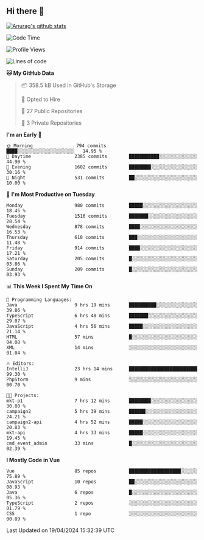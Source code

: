 ## Hi there 👋

[![Anurag's github stats](https://github-readme-stats.vercel.app/api?username=Songwonseok)](https://github.com/anuraghazra/github-readme-stats)



<!--START_SECTION:waka-->
![Code Time](http://img.shields.io/badge/Code%20Time-2%2C813%20hrs%201%20min-blue)

![Profile Views](http://img.shields.io/badge/Profile%20Views-0-blue)

![Lines of code](https://img.shields.io/badge/From%20Hello%20World%20I%27ve%20Written-34.8%20million%20lines%20of%20code-blue)

**🐱 My GitHub Data** 

> 📦 358.5 kB Used in GitHub's Storage 
 > 
> 💼 Opted to Hire
 > 
> 📜 27 Public Repositories 
 > 
> 🔑 3 Private Repositories 
 > 
**I'm an Early 🐤** 

```text
🌞 Morning                794 commits         ████░░░░░░░░░░░░░░░░░░░░░   14.95 % 
🌆 Daytime                2385 commits        ███████████░░░░░░░░░░░░░░   44.90 % 
🌃 Evening                1602 commits        ████████░░░░░░░░░░░░░░░░░   30.16 % 
🌙 Night                  531 commits         ██░░░░░░░░░░░░░░░░░░░░░░░   10.00 % 
```
📅 **I'm Most Productive on Tuesday** 

```text
Monday                   980 commits         █████░░░░░░░░░░░░░░░░░░░░   18.45 % 
Tuesday                  1516 commits        ███████░░░░░░░░░░░░░░░░░░   28.54 % 
Wednesday                878 commits         ████░░░░░░░░░░░░░░░░░░░░░   16.53 % 
Thursday                 610 commits         ███░░░░░░░░░░░░░░░░░░░░░░   11.48 % 
Friday                   914 commits         ████░░░░░░░░░░░░░░░░░░░░░   17.21 % 
Saturday                 205 commits         █░░░░░░░░░░░░░░░░░░░░░░░░   03.86 % 
Sunday                   209 commits         █░░░░░░░░░░░░░░░░░░░░░░░░   03.93 % 
```


📊 **This Week I Spent My Time On** 

```text
💬 Programming Languages: 
Java                     9 hrs 19 mins       ██████████░░░░░░░░░░░░░░░   39.86 % 
TypeScript               6 hrs 48 mins       ███████░░░░░░░░░░░░░░░░░░   29.07 % 
JavaScript               4 hrs 56 mins       █████░░░░░░░░░░░░░░░░░░░░   21.14 % 
HTML                     57 mins             █░░░░░░░░░░░░░░░░░░░░░░░░   04.08 % 
XML                      14 mins             ░░░░░░░░░░░░░░░░░░░░░░░░░   01.04 % 

🔥 Editors: 
IntelliJ                 23 hrs 14 mins      █████████████████████████   99.30 % 
PhpStorm                 9 mins              ░░░░░░░░░░░░░░░░░░░░░░░░░   00.70 % 

🐱‍💻 Projects: 
mkt-p1                   7 hrs 12 mins       ████████░░░░░░░░░░░░░░░░░   30.80 % 
campaign2                5 hrs 39 mins       ██████░░░░░░░░░░░░░░░░░░░   24.21 % 
campaign2-api            4 hrs 52 mins       █████░░░░░░░░░░░░░░░░░░░░   20.83 % 
mkt-api                  4 hrs 33 mins       █████░░░░░░░░░░░░░░░░░░░░   19.45 % 
cmd_event_admin          33 mins             █░░░░░░░░░░░░░░░░░░░░░░░░   02.39 % 
```

**I Mostly Code in Vue** 

```text
Vue                      85 repos            ███████████████████░░░░░░   75.89 % 
JavaScript               10 repos            ██░░░░░░░░░░░░░░░░░░░░░░░   08.93 % 
Java                     6 repos             █░░░░░░░░░░░░░░░░░░░░░░░░   05.36 % 
TypeScript               2 repos             ░░░░░░░░░░░░░░░░░░░░░░░░░   01.79 % 
CSS                      1 repo              ░░░░░░░░░░░░░░░░░░░░░░░░░   00.89 % 
```




 Last Updated on 19/04/2024 15:32:39 UTC
<!--END_SECTION:waka-->

